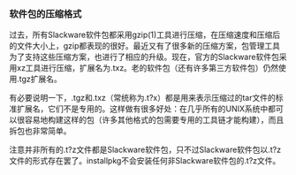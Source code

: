 ### 软件包的压缩格式

过去，所有Slackware软件包都采用gzip(1)工具进行压缩，在压缩速度和压缩后的文件大小上，gzip都表现的很好。最近又有了很多新的压缩方案，包管理工具为了支持这些压缩方案，也进行了相应的升级。现在，官方的Slackware软件包采用xz工具进行压缩，扩展名为.txz。老的软件包（还有许多第三方软件包）仍然使用.tgz扩展名。

有必要说明一下，.tgz和.txz（常统称为.t?x）都是用来表示压缩过的tar文件的标准扩展名，它们不是专用的。这样做有很多好处：在几乎所有的UNIX系统中都可以很容易地构建这样的包（许多其他格式的包需要专用的工具链才能构建），而且拆包也非常简单。

注意并非所有的.t?z文件都是Slackware软件包，只不过Slackware软件包以.t?z文件的形式存在罢了。installpkg不会安装任何非Slackware软件包的.t?z文件。
